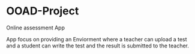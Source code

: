 # OOAD-Project
Online assessment App 

App focus on providing an Enviorment where a teacher can upload a test and a student can write the test and the result is submitted to the teacher.
